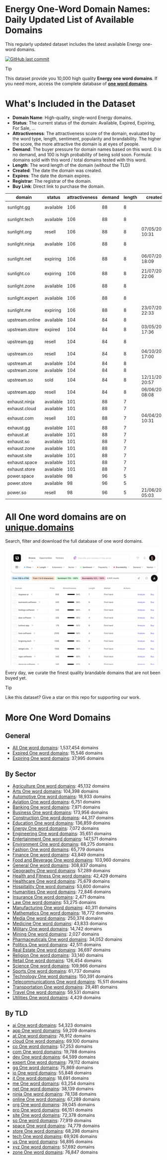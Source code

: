 
# **Energy One-Word Domain Names**: Daily Updated List of Available Domains

This regularly updated dataset includes the latest available Energy one-word domains.

[![GitHub last commit](https://img.shields.io/github/last-commit/UniqueDomains/energy-oneword-domains.svg?style=flat)]() 

> [!TIP]
> This dataset provide you 10,000 high quality **Energy one word domains**.
> If you need more, access the complete database of **[one word domains](https://unique.domains?utm_source=github&utm_medium=dataset&utm_campaign=Energy&utm_content=description.top)**.

# What's Included in the Dataset

- **Domain Name**: High-quality, single-word Energy domains.
- **Status**: The current status of the domain: Available, Expired, Expiring, For Sale, ...
- **Attractiveness**: The attractiveness score of the domain, evaluated by the word type, length, sentiment, popularity and brandability. The higher the score, the more attractive the domain is at eyes of people.
- **Demand**: The buyer pressure for domain names based on this word. 0 is no demand, and 100 is high probability of being sold soon. Formula: domains sold with this word / total domains tested with this word.
- **Length**: The word length of the domain (without the TLD)
- **Created**: The date the domain was created.
- **Expires**: The date the domain expires.
- **Registrar**: The registrar of the domain.
- **Buy Link**: Direct link to purchase the domain.

| domain          | status    | attractiveness | demand | length | created          | expires          | registrar                                              | sectors                               |
| --------------- | --------- | -------------- | ------ | ------ | ---------------- | ---------------- | ------------------------------------------------------ | ------------------------------------- |
| sunlight.gg     | available | 106            | 88     | 8      |                  |                  |                                                        | Energy,Environment,Health and Fitness |
| sunlight.tech   | available | 106            | 88     | 8      |                  |                  |                                                        | Energy,Environment,Health and Fitness |
| sunlight.org    | resell    | 106            | 88     | 8      | 07/05/2001 10:31 | 07/05/2026 10:31 | PDR Ltd. d/b/a PublicDomainRegistry.com                | Energy,Environment,Health and Fitness |
| sunlight.ninja  | available | 106            | 88     | 8      |                  |                  |                                                        | Energy,Environment,Health and Fitness |
| sunlight.net    | expiring  | 106            | 88     | 8      | 06/07/2013 18:09 | 06/07/2025 18:09 | Regional Network Information Center, JSC dba RU-CENTER | Energy,Environment,Health and Fitness |
| sunlight.co     | expiring  | 106            | 88     | 8      | 21/07/2010 22:06 | 20/07/2025 23:59 | Spaceship, Inc.                                        | Energy,Environment,Health and Fitness |
| sunlight.zone   | available | 106            | 88     | 8      |                  |                  |                                                        | Energy,Environment,Health and Fitness |
| sunlight.expert | available | 106            | 88     | 8      |                  |                  |                                                        | Energy,Environment,Health and Fitness |
| sunlight.me     | expiring  | 106            | 88     | 8      | 23/07/2008 22:33 | 23/07/2025 22:33 | GoDaddy.com, LLC                                       | Energy,Environment,Health and Fitness |
| upstream.online | available | 104            | 84     | 8      |                  |                  |                                                        | Energy,Environment,Technology         |
| upstream.store  | expired   | 104            | 84     | 8      | 03/05/2023 17:36 | 03/05/2025 23:59 | Go Daddy, LLC                                          | Energy,Environment,Technology         |
| upstream.gg     | resell    | 104            | 84     | 8      |                  |                  | humbly, LLC (http://park.io)                           | Energy,Environment,Technology         |
| upstream.co     | resell    | 104            | 84     | 8      | 04/10/2019 17:00 | 04/10/2025 17:00 | GoDaddy.com, LLC                                       | Energy,Environment,Technology         |
| upstream.at     | available | 104            | 84     | 8      |                  |                  |                                                        | Energy,Environment,Technology         |
| upstream.zone   | available | 104            | 84     | 8      |                  |                  |                                                        | Energy,Environment,Technology         |
| upstream.so     | sold      | 104            | 84     | 8      | 12/11/2022 20:57 | 12/11/2029 20:57 | NameCheap                                              | Energy,Environment,Technology         |
| upstream.app    | resell    | 104            | 84     | 8      | 06/06/2022 08:08 | 06/06/2026 08:08 | Porkbun LLC                                            | Energy,Environment,Technology         |
| exhaust.ninja   | available | 101            | 88     | 7      |                  |                  |                                                        | Automotive,Energy,Transportation      |
| exhaust.cloud   | available | 101            | 88     | 7      |                  |                  |                                                        | Automotive,Energy,Transportation      |
| exhaust.com     | resell    | 101            | 88     | 7      | 04/04/2000 10:31 | 04/04/2026 10:31 | GoDaddy Online Services Cayman Islands Ltd.            | Automotive,Energy,Transportation      |
| exhaust.gg      | available | 101            | 88     | 7      |                  |                  |                                                        | Automotive,Energy,Transportation      |
| exhaust.at      | available | 101            | 88     | 7      |                  |                  |                                                        | Automotive,Energy,Transportation      |
| exhaust.so      | available | 101            | 88     | 7      |                  |                  |                                                        | Automotive,Energy,Transportation      |
| exhaust.zone    | available | 101            | 88     | 7      |                  |                  |                                                        | Automotive,Energy,Transportation      |
| exhaust.site    | available | 101            | 88     | 7      |                  |                  |                                                        | Automotive,Energy,Transportation      |
| exhaust.space   | available | 101            | 88     | 7      |                  |                  |                                                        | Automotive,Energy,Transportation      |
| exhaust.store   | available | 101            | 88     | 7      |                  |                  |                                                        | Automotive,Energy,Transportation      |
| power.space     | available | 98             | 96     | 5      |                  |                  |                                                        | Business,Energy,General,Technology    |
| power.store     | available | 98             | 96     | 5      |                  |                  |                                                        | Business,Energy,General,Technology    |
| power.so        | resell    | 98             | 96     | 5      | 21/06/2020 05:03 | 21/06/2026 05:03 | NameCheap                                              | Business,Energy,General,Technology    |

# All One word domains are on [unique.domains](https://unique.domains?utm_source=github&utm_medium=dataset&utm_campaign=Energy&utm_content=description.bottom)

Search, filter and download the full database of one word domains.

[![Access the only remaining good domain names, before your competitors.](https://github.com/UniqueDomains/energy-oneword-domains/blob/main/unique.domains.jpg?raw=true)](https://unique.domains?utm_source=github&utm_medium=dataset&utm_campaign=Energy&utm_content=description.image)

Every day, we curate the finest quality brandable domains that are not been buyed yet.

> [!TIP]
> Like this dataset? Give a star on this repo for supporting our work.

# More One Word Domains

## General

- [All One word domains](https://github.com/UniqueDomains/oneword-domains): 1,537,454 domains
- [Expired One word domains](https://github.com/UniqueDomains/expired-oneword-domains): 15,546 domains
- [Expiring One word domains](https://github.com/UniqueDomains/expiring-oneword-domains): 37,995 domains
## By Sector

- [Agriculture One word domains](https://github.com/UniqueDomains/agriculture-oneword-domains): 45,132 domains
- [Arts One word domains](https://github.com/UniqueDomains/arts-oneword-domains): 104,398 domains
- [Automotive One word domains](https://github.com/UniqueDomains/automotive-oneword-domains): 18,933 domains
- [Aviation One word domains](https://github.com/UniqueDomains/aviation-oneword-domains): 6,751 domains
- [Banking One word domains](https://github.com/UniqueDomains/banking-oneword-domains): 7,971 domains
- [Business One word domains](https://github.com/UniqueDomains/business-oneword-domains): 173,956 domains
- [Construction One word domains](https://github.com/UniqueDomains/construction-oneword-domains): 44,317 domains
- [Education One word domains](https://github.com/UniqueDomains/education-oneword-domains): 136,859 domains
- [Energy One word domains](https://github.com/UniqueDomains/energy-oneword-domains): 7,072 domains
- [Engineering One word domains](https://github.com/UniqueDomains/engineering-oneword-domains): 35,651 domains
- [Entertainment One word domains](https://github.com/UniqueDomains/entertainment-oneword-domains): 147,571 domains
- [Environment One word domains](https://github.com/UniqueDomains/environment-oneword-domains): 68,275 domains
- [Fashion One word domains](https://github.com/UniqueDomains/fashion-oneword-domains): 65,779 domains
- [Finance One word domains](https://github.com/UniqueDomains/finance-oneword-domains): 43,849 domains
- [Food and Beverage One word domains](https://github.com/UniqueDomains/food-and-beverage-oneword-domains): 103,960 domains
- [General One word domains](https://github.com/UniqueDomains/general-oneword-domains): 308,837 domains
- [Geography One word domains](https://github.com/UniqueDomains/geography-oneword-domains): 57,289 domains
- [Health and Fitness One word domains](https://github.com/UniqueDomains/health-and-fitness-oneword-domains): 42,429 domains
- [Healthcare One word domains](https://github.com/UniqueDomains/healthcare-oneword-domains): 75,679 domains
- [Hospitality One word domains](https://github.com/UniqueDomains/hospitality-oneword-domains): 53,600 domains
- [Humanities One word domains](https://github.com/UniqueDomains/humanities-oneword-domains): 72,846 domains
- [Insurance One word domains](https://github.com/UniqueDomains/insurance-oneword-domains): 2,471 domains
- [Law One word domains](https://github.com/UniqueDomains/law-oneword-domains): 53,275 domains
- [Manufacturing One word domains](https://github.com/UniqueDomains/manufacturing-oneword-domains): 40,311 domains
- [Mathematics One word domains](https://github.com/UniqueDomains/mathematics-oneword-domains): 18,772 domains
- [Media One word domains](https://github.com/UniqueDomains/media-oneword-domains): 250,374 domains
- [Medicine One word domains](https://github.com/UniqueDomains/medicine-oneword-domains): 43,833 domains
- [Military One word domains](https://github.com/UniqueDomains/military-oneword-domains): 14,742 domains
- [Mining One word domains](https://github.com/UniqueDomains/mining-oneword-domains): 2,027 domains
- [Pharmaceuticals One word domains](https://github.com/UniqueDomains/pharmaceuticals-oneword-domains): 34,052 domains
- [Politics One word domains](https://github.com/UniqueDomains/politics-oneword-domains): 42,511 domains
- [Real Estate One word domains](https://github.com/UniqueDomains/real-estate-oneword-domains): 36,697 domains
- [Religion One word domains](https://github.com/UniqueDomains/religion-oneword-domains): 33,140 domains
- [Retail One word domains](https://github.com/UniqueDomains/retail-oneword-domains): 126,454 domains
- [Science One word domains](https://github.com/UniqueDomains/science-oneword-domains): 109,966 domains
- [Sports One word domains](https://github.com/UniqueDomains/sports-oneword-domains): 61,737 domains
- [Technology One word domains](https://github.com/UniqueDomains/technology-oneword-domains): 150,391 domains
- [Telecommunications One word domains](https://github.com/UniqueDomains/telecommunications-oneword-domains): 15,511 domains
- [Transportation One word domains](https://github.com/UniqueDomains/transportation-oneword-domains): 29,481 domains
- [Travel One word domains](https://github.com/UniqueDomains/travel-oneword-domains): 59,531 domains
- [Utilities One word domains](https://github.com/UniqueDomains/utilities-oneword-domains): 4,429 domains
## By TLD

- [ai One word domains](https://github.com/UniqueDomains/ai-oneword-domains): 54,323 domains
- [app One word domains](https://github.com/UniqueDomains/app-oneword-domains): 59,209 domains
- [at One word domains](https://github.com/UniqueDomains/at-oneword-domains): 76,912 domains
- [cloud One word domains](https://github.com/UniqueDomains/cloud-oneword-domains): 69,100 domains
- [co One word domains](https://github.com/UniqueDomains/co-oneword-domains): 57,253 domains
- [com One word domains](https://github.com/UniqueDomains/com-oneword-domains): 19,788 domains
- [dev One word domains](https://github.com/UniqueDomains/dev-oneword-domains): 64,599 domains
- [expert One word domains](https://github.com/UniqueDomains/expert-oneword-domains): 79,112 domains
- [gg One word domains](https://github.com/UniqueDomains/gg-oneword-domains): 75,869 domains
- [io One word domains](https://github.com/UniqueDomains/io-oneword-domains): 55,848 domains
- [it One word domains](https://github.com/UniqueDomains/it-oneword-domains): 18,691 domains
- [me One word domains](https://github.com/UniqueDomains/me-oneword-domains): 63,254 domains
- [net One word domains](https://github.com/UniqueDomains/net-oneword-domains): 38,139 domains
- [ninja One word domains](https://github.com/UniqueDomains/ninja-oneword-domains): 78,138 domains
- [online One word domains](https://github.com/UniqueDomains/online-oneword-domains): 67,289 domains
- [org One word domains](https://github.com/UniqueDomains/org-oneword-domains): 39,045 domains
- [pro One word domains](https://github.com/UniqueDomains/pro-oneword-domains): 66,151 domains
- [site One word domains](https://github.com/UniqueDomains/site-oneword-domains): 72,378 domains
- [so One word domains](https://github.com/UniqueDomains/so-oneword-domains): 77,919 domains
- [space One word domains](https://github.com/UniqueDomains/space-oneword-domains): 74,779 domains
- [store One word domains](https://github.com/UniqueDomains/store-oneword-domains): 68,298 domains
- [tech One word domains](https://github.com/UniqueDomains/tech-oneword-domains): 69,926 domains
- [us One word domains](https://github.com/UniqueDomains/us-oneword-domains): 56,895 domains
- [xyz One word domains](https://github.com/UniqueDomains/xyz-oneword-domains): 57,692 domains
- [zone One word domains](https://github.com/UniqueDomains/zone-oneword-domains): 76,847 domains
        